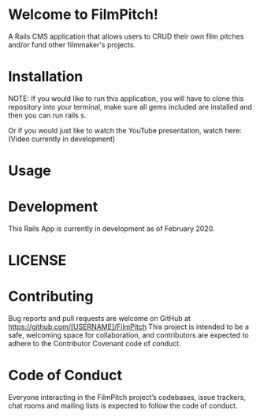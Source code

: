 # Welcome to FilmPitch!

A Rails CMS application that allows users to CRUD their own film pitches and/or fund other filmmaker's projects.

# Installation
NOTE: If you would like to run this application, you will have to clone this repository into your terminal, make sure all gems included are installed and then you can run rails s.

Or if you would just like to watch the YouTube presentation, watch here: (Video currently in development)

# Usage


# Development
This Rails App is currently in development as of February 2020.

# LICENSE

# Contributing
Bug reports and pull requests are welcome on GitHub at https://github.com/[USERNAME]/FilmPitch This project is intended to be a safe, welcoming space for collaboration, and contributors are expected to adhere to the Contributor Covenant code of conduct.

# Code of Conduct
Everyone interacting in the FilmPitch project’s codebases, issue trackers, chat rooms and mailing lists is expected to follow the code of conduct.